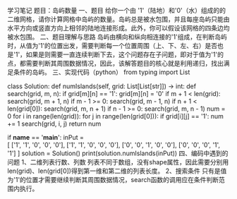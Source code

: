 学习笔记
题目：岛屿数量
一、题目
给你一个由 '1'（陆地）和'0'（水）组成的的二维网格，请你计算网格中岛屿的数量。岛屿总是被水包围，并且每座岛屿只能由水平方向或竖直方向上相邻的陆地连接形成。此外，你可以假设该网格的四条边均被水包围。
二、题目理解与思路
岛屿由横向和纵向相连接的'1'组成，在判断岛屿时，从值为'1'的位置出发，需要判断每一个位置周围（上、下、左、右）是否也是'1'，如果是则需要一直连续判断下去，这个问题存在子问题，即对于值为'1'的点，都需要判断其周围数据情况，因此，该解答题目的核心就是利用递归，找出满足条件的岛屿。
三、实现代码（python）
from typing import List

class Solution:
    def numIslands(self, grid: List[List[str]]) -> int:
        def search(grid, m, n):
            if grid[m][n] == '1':
                grid[m][n] = '0'
                if m + 1 < len(grid):
                    search(grid, m + 1, n)
                if m - 1 >= 0:
                    search(grid, m - 1, n)
                if n + 1 < len(grid[0]):
                    search(grid, m, n + 1)
                if n - 1 >= 0:
                    search(grid, m, n - 1)
        num = 0
        for i in range(len(grid)):
            for j in range(len(grid[0])):
                if grid[i][j] == '1':
                    num += 1
                    search(grid, i, j)
        return num

if __name__ == '__main__':
    inPut = \
        [
            ['1', '1', '0', '0', '0'],
            ['1', '1', '0', '0', '0'],
            ['0', '0', '1', '0', '0'],
            ['0', '0', '0', '1', '1']
        ]
    solution = Solution()
    print(solution.numIslands(inPut))
四、编码中遇到的问题
1、二维列表行数、列数
列表不同于数组，没有shape属性，因此需要分别用len(grid)、len(grid[0])得到第一维和第二维的列表长度。
2、搜索条件
只有是值为'1'的位置才需要继续判断其周围数据情况，search函数的调用应在条件判断范围内执行。